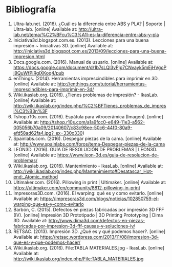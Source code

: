 # Bibliografía

1. Ultra-lab.net. (2016). ¿Cuál es la diferencia entre ABS y PLA? | Soporte | Ultra-lab. [online] Available at: http://ultra-lab.net/tema/%C2%BFcu%C3%A1l-es-la-diferencia-entre-abs-y-pla 
2. Iniciativa3d.blogspot.com.es. (2013). Lecciones para una buena impresión ~ Iniciativas 3D. [online] Available at: http://iniciativa3d.blogspot.com.es/2013/09/lecciones-para-una-buena-impresion.html 
3. Docs.google.com. (2016). Manual de usuario. [online] Available at: https://docs.google.com/document/d/1b7sLQl3vPjp7CNvayk5mEjHVgoPj9QuWfPiRglXKoq4/pub 
4. enThings. (2014). Herramientas imprescindibles para imprimir en 3D. [online] Available at: http://enthings.com/tutorial/herramientas-imprescindibles-para-imprimir-en-3d/ 
5. Wiki.ikaslab.org. (2016). ¿Tienes problemas de impresión? - IkasLab. [online] Available at: http://wiki.ikaslab.org/index.php/%C2%BFTienes_problemas_de_impresi%C3%B3n%3F 
6. Tshop.r10s.com. (2016). Espátula para vitrocerámica (Imagen). [online] Available at: http://tshop.r10s.com/a1a9fcc0-e649-11e3-a562-005056b70a09/20140607/c83c98ee-50c6-44f0-80a9-efd58ad62fa4.jpg?_ex=330x330)
6. Spainlabs.com. (2016). Despegar piezas de la cama. [online] Available at: http://www.spainlabs.com/foros/tema-Despegar-piezas-de-la-cama 
7. LEON3D. (2016). GUÍA DE RESOLUCIÓN DE PROBLEMAS | LEON3D. [online] Available at: https://www.leon-3d.es/guia-de-resolucion-de-problemas/ 
8. Wiki.ikaslab.org. (2016). Mantenimiento - IkasLab. [online] Available at: http://wiki.ikaslab.org/index.php/Mantenimiento#Desatascar_Hot-end:_Atomic_method 
8. Ultimaker.com. (2016). Pillowing in print | Ultimaker. [online] Available at: https://ultimaker.com/en/community/8812-pillowing-in-print 
9. Impresoras3D.com. (2016). El warping: qué es y como evitarlo. [online] Available at: https://impresoras3d.com/blogs/noticias/102850759-el-warping-que-es-y-como-evitarlo
10. Barbón, C. (2015). Defectos en piezas fabricadas por impresión 3D FFF (IV). [online] Impresión 3D Prototipado | 3D Printing Prototyping | Dima 3D. Available at: http://www.dima3d.com/defectos-en-piezas-fabricadas-por-impresion-3d-fff-causas-y-soluciones-iv/ 
11. RETSAC. (2013). Impresión 3D. ¿Qué es y qué podemos hacer?. [online] Available at: https://retsac.wordpress.com/2013/11/08/impresion-3d-que-es-y-que-podemos-hacer/ 
12. Wiki.ikaslab.org. (2016). File:TABLA MATERIALES.jpg - IkasLab. [online] Available at: http://wiki.ikaslab.org/index.php/File:TABLA_MATERIALES.jpg 
